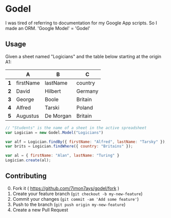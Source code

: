 # Godel

I was tired of referring to documentation for my Google App scripts. So I made
an ORM. 'Google Model' = 'Godel'

## Usage

Given a sheet named "Logicians" and the table below starting at the origin A1:

|       |     A     |     B    |     C    |
|-------|-----------|----------|----------|
| **1** | firstName | lastName |  country |
| **2** | David     | Hilbert  |  Germany |
| **3** | George    | Boole    |  Britain |
| **4** | Alfred    | Tarski   |  Poland  |
| **5** | Augustus  | De Morgan|  Britain |


```js
// "Students" is the name of a sheet in the active spreadsheet
var Logician = new Godel.Model("Logicians") 

var alf = Logician.findBy({ firstName: "Alfred", lastName: "Tarsky" });
var brits = Logician.findWhere({ country: "Britains" });

var al = { firstName: "Alan", lastName: "Turing" }
Logician.create(al);
```

## Contributing

0. Fork it ( https://github.com/7imon7ays/godel/fork )
0. Create your feature branch (`git checkout -b my-new-feature`)
0. Commit your changes (`git commit -am 'Add some feature'`)
0. Push to the branch (`git push origin my-new-feature`)
0. Create a new Pull Request

